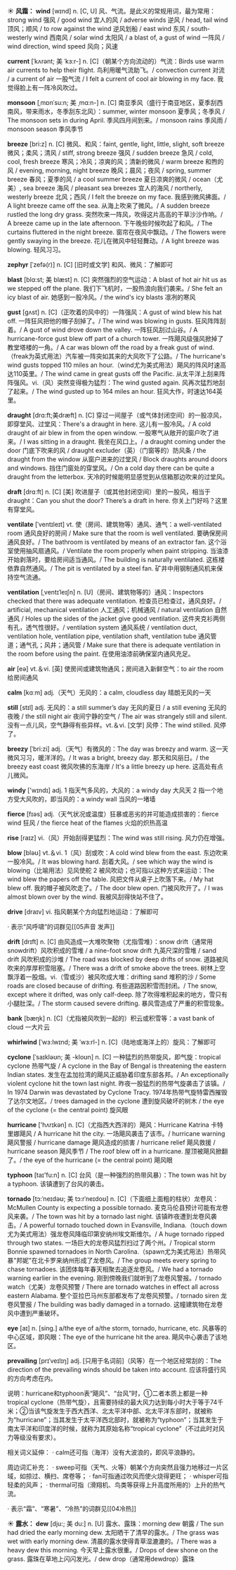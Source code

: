 ☀ <span class="category">**风霜：**</span>
<span class="vocabulary">**wind**</span> [wɪnd] 
<span class="definition">n. [C, U] 风、气流。是此义的常规用词，最为常用：</span>strong wind 强风 / good wind 宜人的风 / adverse winds 逆风 / head, tail wind 顶风；顺风 / to row against the wind 逆风划船 / east wind 东风 / south-westerly wind 西南风 / solar wind 太阳风 / a blast of, a gust of wind 一阵风 / wind direction, wind speed 风向；风速
             
<span class="vocabulary">**current**</span> [ˈkʌrənt; 美 ˈkɜ:r-]
<span class="definition">n. [C]（朝某个方向流动的）气流：</span>Birds use warm air currents to help their flight. 鸟利用暖气流助飞。/ convection current 对流 / a current of air 一股气流 / I felt a current of cool air blowing in my face. 我觉得脸上有一阵冷风吹过。         
           
<span class="vocabulary">**monsoon**</span> [ˌmɒnˈsu:n; 美 ˌmɑ:n-]
<span class="definition">n. [C] 南亚季风（盛行于南亚地区，夏季刮西南风，带来雨水，冬季刮东北风）：</span>summer, winter monsoon 夏季风；冬季风 / The monsoon sets in during April. 季风四月间到来。/ monsoon rains 季风雨 / monsoon season 季风季节

<span class="vocabulary">**breeze**</span> [bri:z]
<span class="definition">n. [C] 微风、和风：</span>faint, gentle, light, little, slight, soft breeze 微风；柔风；清风 / stiff, strong breeze 强风 / sudden breeze 急风 / cold, cool, fresh breeze 寒风；冷风；凉爽的风；清新的微风 / warm breeze 和煦的风 / evening, morning, night breeze 晚风；晨风；夜风 / spring, summer breeze 春风；夏季的风 / a cool summer breeze 夏日凉爽的微风 / ocean（尤美）, sea breeze 海风 / pleasant sea breezes 宜人的海风 / northerly, westerly breeze 北风；西风 / I felt the breeze on my face. 我感到微风拂面。/ A light breeze came off the sea. 从海上吹来了微风。/ A sudden breeze rustled the long dry grass. 突然吹来一阵风，吹得这片高高的干草沙沙作响。/ A breeze came up in the late afternoon. 下午晚些时候吹起了和风。/ The curtains fluttered in the night breeze. 窗帘在夜风中飘动。/ The flowers were gently swaying in the breeze. 花儿在微风中轻轻舞动。/ A light breeze was blowing. 轻风习习。
                      
<span class="vocabulary">**zephyr**</span> [ˈzefə(r)]
<span class="definition">n. [C] [旧时或文学] 和风、微风：</span>了解即可

<span class="vocabulary">**blast**</span> [blɑ:st; 美 blæst]
<span class="definition">n. [C] 突然强烈的空气运动：</span>A blast of hot air hit us as we stepped off the plane. 我们下飞机时，一股热浪向我们袭来。/ She felt an icy blast of air. 她感到一股冷风。/ the wind's icy blasts 凛冽的寒风
           
<span class="vocabulary">**gust**</span> [gʌst]
<span class="definition">n. [C]（正吹着的风中的）一阵强风：</span>A gust of wind blew his hat off. 一阵狂风把他的帽子刮掉了。/ The wind was blowing in gusts. 狂风阵阵刮着。/ A gust of wind drove down the valley. 一阵狂风刮过山谷。/ A hurricane-force gust blew off part of a church tower. 一阵飓风级强风掀掉了教堂塔楼的一角。/ A car was blown off the road by a freak gust of wind.（freak为英式用法）汽车被一阵突如其来的大风吹下了公路。/ The hurricane's wind gusts topped 110 miles an hour.（wind尤为美式用法）飓风的阵风时速高达110英里。/ The wind came in great gusts off the Pacific. 从太平洋上刮来阵阵强风。<span class="definition">vi.（风）突然变得极为猛烈：</span>The wind gusted again. 风再次猛烈地刮了起来。/ The wind gusted up to 164 miles an hour. 狂风大作，时速达164英里。

<span class="vocabulary">**draught**</span> [drɑ:ft;美dræft]
<span class="definition">n. [C] 穿过一间屋子（或气体封闭空间）的一股凉风，即穿堂风、过堂风：</span>There's a draught in here. 这儿有一股冷风。/ A cold draught of air blew in from the open window. 一股寒气从敞开的窗户吹了进来。/ I was sitting in a draught. 我坐在风口上。/ a draught coming under the door 门底下吹来的风 / draught excluder（英）（门窗等的）防风条 / the draught from the window 从窗户进来的过堂风 / Block draughts around doors and windows. 挡住门窗处的穿堂风。/ On a cold day there can be quite a draught from the letterbox. 天冷的时候能明显感觉到从信箱那边吹来的过堂风。

<span class="vocabulary">**draft**</span> [drɑːft] 
<span class="definition">n. [C] [美] 吹进屋子（或其他封闭空间）里的一股风，相当于draught：</span>Can you shut the door? There’s a draft in here. 你关上门好吗？这里有穿堂风。
           
<span class="vocabulary">**ventilate**</span> [ˈventɪleɪt]
<span class="definition">vt. 使（房间、建筑物等）通风、通气：</span>a well-ventilated room 通风良好的房间 / Make sure that the room is well ventilated. 要确保房间通风良好。/ The bathroom is ventilated by means of an extractor fan. 这个浴室使用抽风扇通风。/ Ventilate the room properly when paint stripping. 当油漆开始剥落时，要给房间适当通风。/ The building is naturally ventilated. 这栋楼依靠自然通风。/ The pit is ventilated by a steel fan. 矿井中用钢制通风机来保持空气流通。
           
<span class="vocabulary">**ventilation**</span> [ˌventɪˈleɪʃn]
<span class="definition">n. [U]（房间、建筑物等的）通风：</span>Inspectors checked that there was adequate ventilation. 检查员已检查过，通风良好。/ artificial, mechanical ventilation 人工通风；机械通风 / natural ventilation 自然通风 / Holes up the sides of the jacket give good ventilation. 这件夹克衫两侧有孔，透气性很好。/ ventilation system 通风系统 / ventilation duct, ventilation hole, ventilation pipe, ventilation shaft, ventilation tube 通风管道；通气孔；风井；通风管 / Make sure that there is adequate ventilation in the room before using the paint. 在使用油漆前确保室内通风充足。

<span class="vocabulary">**air**</span> [eə] 
<span class="definition">vt.＆vi. [英] 使房间或建筑物通风；房间进入新鲜空气：</span>to air the room 给房间通风

<span class="vocabulary">**calm**</span> [kɑːm] 
<span class="definition">adj.（天气）无风的：</span>a calm, cloudless day 晴朗无风的一天

<span class="vocabulary">**still**</span> [stɪl] 
<span class="definition">adj. 无风的：</span>a still summer’s day 无风的夏日 / a still evening 无风的夜晚 / the still night air 夜间宁静的空气 / The air was strangely still and silent. 没有一点儿风，空气静得有些异样。<span class="definition">vt.＆vi. [文学] 风停：</span>The wind stilled. 风停了。

<span class="vocabulary">**breezy**</span> [ˈbri:zi]
<span class="definition">adj.（天气）有微风的：</span>The day was breezy and warm. 这一天微风习习，暖洋洋的。/ It was a bright, breezy day. 那天和风丽日。/ the breezy east coast 微风吹拂的东海岸 / It's a little breezy up here. 这高处有点儿微风。

<span class="vocabulary">**windy**</span> ['wɪndɪ] 
<span class="definition">adj. 1 指天气多风的，大风的：</span>a windy day 大风天 <span class="definition">2 指一个地方受大风吹的，即当风的：</span>a windy wall 当风的一堵墙

<span class="vocabulary">**fierce**</span> [fɪəs] 
<span class="definition">adj.（天气状况或温度）狂暴或恶劣的并可能造成损害的：</span>fierce wind 狂风 / the fierce heat of the flames 火焰的炽热高温

<span class="vocabulary">**rise**</span> [raɪz] 
<span class="definition">vi.（风）开始刮得更猛烈：</span>The wind was still rising. 风力仍在增强。

<span class="vocabulary">**blow**</span> [bləʊ] 
<span class="definition">vt.＆vi. 1（风）刮或吹：</span>A cold wind blew from the east. 东边吹来一股冷风。/ It was blowing hard. 刮着大风。/ see which way the wind is blowing（比喻用法）见风使舵 <span class="definition">2 被风吹动；也可指以这种方式来运动：</span>The wind blew the papers off the table. 风把文件从桌子上吹落下来。/ My hat blew off. 我的帽子被风吹走了。/ The door blew open. 门被风吹开了。/ I was almost blown over by the wind. 我被风刮得快站不住了。

<span class="vocabulary">**drive**</span> [draɪv] 
<span class="definition">vi. 指风朝某个方向猛烈地运动：</span>了解即可

· 表示“风呼啸”的词群见[[05声音 发声]]
            
<span class="vocabulary">**drift**</span> [drɪft]
<span class="definition">n. [C] 由风造成一大堆吹聚物（尤指雪堆）：</span>snow drift（通常用snowdrift）风吹积成的雪堆 / a nine-foot snow drift 九英尺深的雪堆 / sand drift 风吹积成的沙堆 / The road was blocked by deep drifts of snow. 道路被风吹来的厚厚积雪阻塞。/ There was a drift of smoke above the trees. 树林上空飘浮着一股烟。<span class="definition">vi.（雪或沙）被风吹成大堆：</span>drifting sand 堆积的沙 / Some roads are closed because of drifting. 有些道路因积雪而封闭。/ The snow, except where it drifted, was only calf-deep. 除了吹得堆积起来的地方，雪只有小腿肚深。/ The storm caused severe drifting. 暴风雪造成了严重的积雪现象。

<span class="vocabulary">**bank**</span> [bæŋk] 
<span class="definition">n. [C]（尤指被风吹到一起的）积云或积雪等：</span>a vast bank of cloud 一大片云

<span class="vocabulary">**whirlwind**</span> [ˈwɜ:lwɪnd; 美 ˈwɜ:rl-]
<span class="definition">n. [C]（陆地或海洋上的）旋风：</span>了解即可
           
<span class="vocabulary">**cyclone**</span> [ˈsaɪkləʊn; 美 -kloʊn]
<span class="definition">n. [C] 一种猛烈的热带旋风，即气旋：</span>tropical cyclone 热带气旋 / A cyclone in the Bay of Bengal is threatening the eastern Indian states. 发生在孟加拉湾的飓风正威胁着印度东部各邦。/ An exceptionally violent cyclone hit the town last night. 昨夜一股猛烈的热带气旋袭击了该镇。/ In 1974 Darwin was devastated by Cyclone Tracy. 1974年热带气旋特雷西摧毁了达尔文地区。/ trees damaged in the cyclone 遭到旋风破坏的树木 / the eye of the cyclone (= the central point) 旋风眼

<span class="vocabulary">**hurricane**</span> ['hʌrɪkən] 
<span class="definition">n. [C]（尤指西大西洋的）飓风：</span>Hurricane Katrina 卡特里娜飓风 / A hurricane hit the city. 一场飓风袭击了该市。/ hurricane warning 飓风警报 / hurricane damage 飓风造成的损害 / hurricane relief 飓风救援 / hurricane season 飓风季节 / The roof blew off in a hurricane. 屋顶被飓风掀翻了。/ the eye of the hurricane (= the central point) 飓风眼

<span class="vocabulary">**typhoon**</span> [taɪ'fu:n] 
<span class="definition">n. [C] 台风（是一种强烈的热带风暴）：</span>The town was hit by a typhoon. 该镇遭到了台风的袭击。
           
<span class="vocabulary">**tornado**</span> [tɔ:ˈneɪdəʊ; 美 tɔ:rˈneɪdoʊ]
<span class="definition">n. [C]（下面细上面粗的柱状）龙卷风：</span>McMullen County is expecting a possible tornado. 麦克马伦县预计可能有龙卷风来袭。/ The town was hit by a tornado last night. 该镇昨夜遭到龙卷风袭击。/ A powerful tornado touched down in Evansville, Indiana.（touch down尤为美式用法）强龙卷风降临印第安纳州埃文斯维尔。/ A huge tornado ripped through two states. 一场巨大的龙卷风猛烈扫过了两个州。/ Tropical storm Bonnie spawned tornadoes in North Carolina.（spawn尤为美式用法）热带风暴"邦妮"在北卡罗来纳州形成了龙卷风。/ The group meets every spring to chase tornadoes. 该团体每年春天相聚去追逐龙卷风。/ We had a tornado warning earlier in the evening. 刚到傍晚我们就听到了龙卷风警报。/ tornado watch（尤美）龙卷风预警 / There are tornado watches in effect all across eastern Alabama. 整个亚拉巴马州东部都发布了龙卷风预警。/ tornado siren 龙卷风警报 / The building was badly damaged in a tornado. 这幢建筑物在龙卷风中遭到严重破环。

<span class="vocabulary">**eye**</span> [aɪ] 
<span class="definition">n. [sing.] a/the eye of a/the storm, tornado, hurricane, etc. 风暴等的中心区域，即风眼：</span>The eye of the hurricane hit the area. 飓风中心袭击了该地区。
           
<span class="vocabulary">**prevailing**</span> [prɪˈveɪlɪŋ]
<span class="definition">adj. [只用于名词前]（风等）在一个地区经常刮的：</span>The direction of the prevailing winds should be taken into account. 应该将盛行风的方向考虑在内。

说明：hurricane和typhoon表“飓风”、“台风”时，①二者本质上都是一种tropical cyclone（热带气旋），且需要持续的最大风力达到每小时大于等于74千米；②当该气旋发生于西大西洋、北太平洋中部、北太平洋东部时，就被称为“hurricane”；当其发生于太平洋西北部时，就被称为“typhoon”；当其发生于南太平洋和印度洋的时候，就称为其原始名称“tropical cyclone”（不过此时对风力等级没有要求）。

相关词义延伸：
· calm还可指（海洋）没有大波浪的，即风平浪静的。

周边词汇补充：
· sweep可指（天气、火等）朝某个方向突然且强力地移过一片区域，如掠过、横扫、席卷等；
· fan可指通过吹风而使火烧得更旺；
· whisper可指轻柔的风声；
· thermal可指（滑翔机、鸟类等获得上升高度所用的）上升的热气流。

· 表示“霜”、“寒暑”、“冷热”的词群见[[04冷热]]

☀ <span class="category">**露水：**</span>
<span class="vocabulary">**dew**</span> [dju:; 美 du:]
<span class="definition">n. [U] 露水、露珠：</span>morning dew 朝露 / The sun had dried the early morning dew. 太阳晒干了清早的露水。/ The grass was wet with early morning dew. 清晨的露水使得青草湿漉漉的。/ There was a heavy dew this morning. 今天早上露水很重。/ Drops of dew shone on the grass. 露珠在草地上闪闪发光。/ dew drop（通常用dewdrop）露珠

